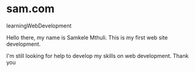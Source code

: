 # sam.com
learningWebDevelopment

Hello there, my name  is Samkele Mthuli. This is my 
first web site development. 

I'm still looking for help to develop my skills on web development.
Thank you
